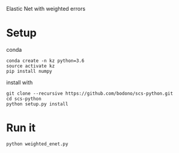 
Elastic Net with weighted errors

Setup
=======================

conda
~~~~
conda create -n kz python=3.6
source activate kz 
pip install numpy
~~~~

install with 
~~~~
git clone --recursive https://github.com/bodono/scs-python.git
cd scs-python
python setup.py install
~~~~

Run it
==========================
~~~~
python weighted_enet.py
~~~~
